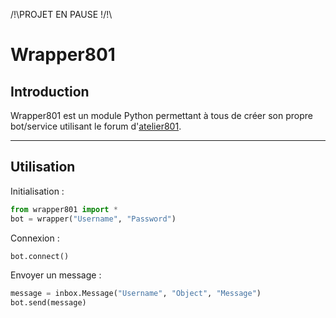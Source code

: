 /!\PROJET EN PAUSE !/!\
# Wrapper801
## Introduction
Wrapper801 est un module Python permettant à tous de créer son propre bot/service utilisant le forum d'[atelier801].

[atelier801]: http://atelier801.com
****
## Utilisation
Initialisation :
```py
from wrapper801 import *
bot = wrapper("Username", "Password")
```
Connexion :
```py
bot.connect()
```
Envoyer un message :
```py
message = inbox.Message("Username", "Object", "Message")
bot.send(message)
```
